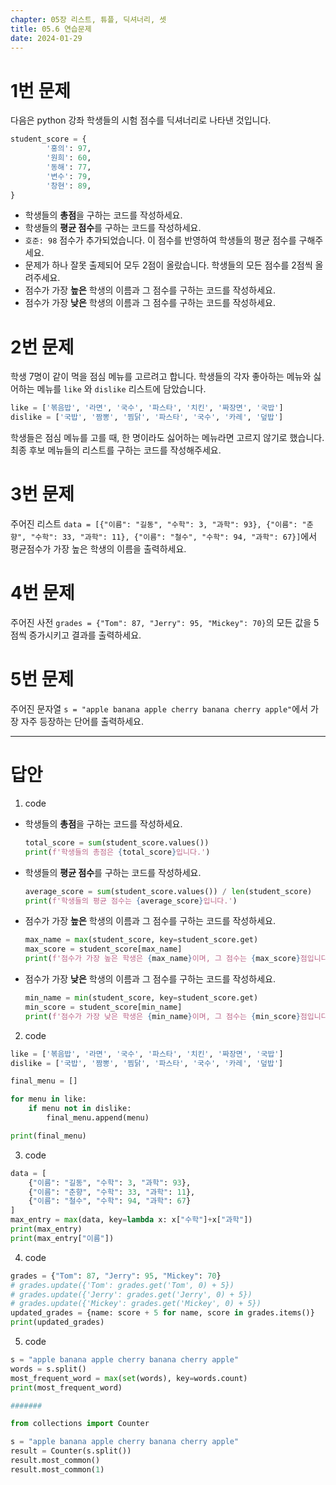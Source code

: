 ```yaml
---
chapter: 05장 리스트, 튜플, 딕셔너리, 셋
title: 05.6 연습문제
date: 2024-01-29
---
```


# 1번 문제

다음은 python 강좌 학생들의 시험 점수를 딕셔너리로 나타낸 것입니다.

```python
student_score = {
		'홍의': 97,
		'원희': 60,
		'동해': 77,
		'변수': 79,
		'창현': 89,
}
```

- 학생들의 **총점**을 구하는 코드를 작성하세요.
- 학생들의 **평균 점수**를 구하는 코드를 작성하세요.
- `호준: 98` 점수가 추가되었습니다. 이 점수를 반영하여 학생들의 평균 점수를 구해주세요.
- 문제가 하나 잘못 출제되어 모두 2점이 올랐습니다. 학생들의 모든 점수를 2점씩 올려주세요.
- 점수가 가장 **높은** 학생의 이름과 그 점수를 구하는 코드를 작성하세요.
- 점수가 가장 **낮은** 학생의 이름과 그 점수를 구하는 코드를 작성하세요.

# 2번 문제

학생 7명이 같이 먹을 점심 메뉴를 고르려고 합니다. 학생들의 각자 좋아하는 메뉴와 싫어하는 메뉴를 `like` 와 `dislike` 리스트에 담았습니다.

```python
like = ['볶음밥', '라면', '국수', '파스타', '치킨', '짜장면', '국밥']
dislike = ['국밥', '짬뽕', '찜닭', '파스타', '국수', '카레', '덮밥']
```

학생들은 점심 메뉴를 고를 때, 한 명이라도 싫어하는 메뉴라면 고르지 않기로 했습니다. 최종 후보 메뉴들의 리스트를 구하는 코드를 작성해주세요.

# 3번 문제

주어진 리스트 `data = [{"이름": "길동", "수학": 3, "과학": 93}, {"이름": "춘향", "수학": 33, "과학": 11}, {"이름": "철수", "수학": 94, "과학": 67}]`에서 평균점수가 가장 높은 학생의 이름을 출력하세요.

# 4번 문제

주어진 사전 `grades = {"Tom": 87, "Jerry": 95, "Mickey": 70}`의 모든 값을 5점씩 증가시키고 결과를 출력하세요.

# 5번 문제

주어진 문자열 `s = "apple banana apple cherry banana cherry apple"`에서 가장 자주 등장하는 단어를 출력하세요.

---

# 답안

1. code

- 학생들의 **총점**을 구하는 코드를 작성하세요.
  ```python
  total_score = sum(student_score.values())
  print(f'학생들의 총점은 {total_score}입니다.')
  ```
- 학생들의 **평균 점수**를 구하는 코드를 작성하세요.
  ```python
  average_score = sum(student_score.values()) / len(student_score)
  print(f'학생들의 평균 점수는 {average_score}입니다.')
  ```
- 점수가 가장 **높은** 학생의 이름과 그 점수를 구하는 코드를 작성하세요.
  ```python
  max_name = max(student_score, key=student_score.get)
  max_score = student_score[max_name]
  print(f'점수가 가장 높은 학생은 {max_name}이며, 그 점수는 {max_score}점입니다.')
  ```
- 점수가 가장 **낮은** 학생의 이름과 그 점수를 구하는 코드를 작성하세요.
  ```python
  min_name = min(student_score, key=student_score.get)
  min_score = student_score[min_name]
  print(f'점수가 가장 낮은 학생은 {min_name}이며, 그 점수는 {min_score}점입니다.')
  ```

2. code

```python
like = ['볶음밥', '라면', '국수', '파스타', '치킨', '짜장면', '국밥']
dislike = ['국밥', '짬뽕', '찜닭', '파스타', '국수', '카레', '덮밥']

final_menu = []

for menu in like:
    if menu not in dislike:
        final_menu.append(menu)

print(final_menu)
```

3. code

```python
data = [
    {"이름": "길동", "수학": 3, "과학": 93},
    {"이름": "춘향", "수학": 33, "과학": 11},
    {"이름": "철수", "수학": 94, "과학": 67}
]
max_entry = max(data, key=lambda x: x["수학"]+x["과학"])
print(max_entry)
print(max_entry["이름"])
```

4. code

```python
grades = {"Tom": 87, "Jerry": 95, "Mickey": 70}
# grades.update({'Tom': grades.get('Tom', 0) + 5})
# grades.update({'Jerry': grades.get('Jerry', 0) + 5})
# grades.update({'Mickey': grades.get('Mickey', 0) + 5})
updated_grades = {name: score + 5 for name, score in grades.items()}
print(updated_grades)
```

5. code

```python
s = "apple banana apple cherry banana cherry apple"
words = s.split()
most_frequent_word = max(set(words), key=words.count)
print(most_frequent_word)

#######

from collections import Counter

s = "apple banana apple cherry banana cherry apple"
result = Counter(s.split())
result.most_common()
result.most_common(1)
```
